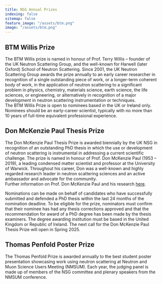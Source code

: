 ```yaml
---
title: NSG Annual Prizes
indexing: false
sitemap: false
feature_image: "/assets/btm.png"
image: "/assets/btm.png"
---
```



## BTM Willis Prize

The BTM Willis prize is named in honour of Prof. Terry Willis – founder of the UK Neutron Scattering Group, and the well-known for Harwell (later Oxford) School of Neutron Scattering. 
Since 2001, the UK Neutron Scattering Group awards the prize annually to an early career researcher in recognition of a single outstanding piece of work, or a longer-term coherent body of work, in the application of neutron scattering to a significant problem in physics, chemistry, materials science, earth science, the life sciences, or engineering, or alternatively in recognition of a major development in neutron scattering instrumentation or techniques.  
The BTM Willis Prize is open to nominees based in the UK or Ireland only. Nominees should be an early-career scientist, typically with no more than 10 years of full-time equivalent professional experience. 

## Don McKenzie Paul Thesis Prize

The Don McKenzie Paul Thesis Prize is awarded biennially by the UK NSG in recognition of an outstanding PhD thesis in which the use or development of neutron scattering is instrumental in addressing a current scientific challenge. 
The prize is named in honour of Prof. Don McKenzie Paul (1953 – 2019), a leading condensed matter scientist and professor at the University of Warwick. 
Throughout his career, Don was a well-known and highly regarded research leader in neutron scattering sciences and an active ambassador and advocate for the community.  
Further information on Prof. Don McKenzie Paul and his research [here](https://www.tandfonline.com/doi/full/10.1080/10448632.2020.1731292).

Nominations can be made on behalf of candidates who have successfully submitted and defended a PhD thesis within the last 24 months of the nomination deadline. 
To be eligible for the prize, nominators must confirm that their nominee has had any thesis corrections approved and that the recommendation for award of a PhD degree has been made by the thesis examiners.
The degree awarding institution must be based in the United Kingdom or Republic of Ireland. The next call for the Don McKenzie Paul Thesis Prize will open in Spring 2025.

## Thomas Penfold Poster Prize

The Thomas Penfold Prize is awarded annually to the best student poster presentation showcasing work using neutron scattering at Neutron and Muon Science Users Meeting (NMSUM). 
Each year, the judging panel is made up of members of the NSG committee and plenary speakers from the NMSUM conference.
